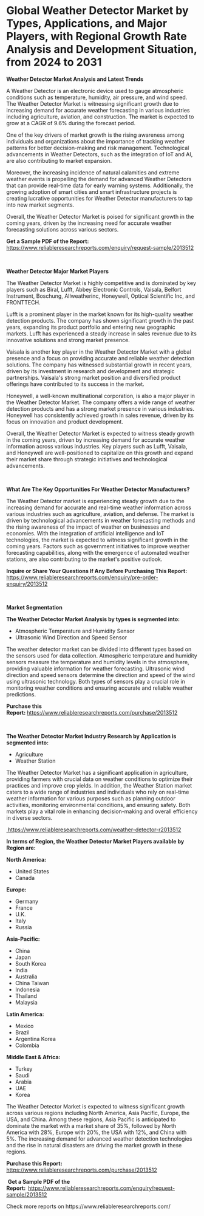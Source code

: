 <p><h1>Global Weather Detector Market by Types, Applications, and Major Players, with Regional Growth Rate Analysis and Development Situation, from 2024 to 2031</h1></p><p><strong>Weather Detector Market Analysis and Latest Trends</strong></p>
<p><p>A Weather Detector is an electronic device used to gauge atmospheric conditions such as temperature, humidity, air pressure, and wind speed. The Weather Detector Market is witnessing significant growth due to increasing demand for accurate weather forecasting in various industries including agriculture, aviation, and construction. The market is expected to grow at a CAGR of 9.6% during the forecast period.</p><p>One of the key drivers of market growth is the rising awareness among individuals and organizations about the importance of tracking weather patterns for better decision-making and risk management. Technological advancements in Weather Detectors, such as the integration of IoT and AI, are also contributing to market expansion.</p><p>Moreover, the increasing incidence of natural calamities and extreme weather events is propelling the demand for advanced Weather Detectors that can provide real-time data for early warning systems. Additionally, the growing adoption of smart cities and smart infrastructure projects is creating lucrative opportunities for Weather Detector manufacturers to tap into new market segments.</p><p>Overall, the Weather Detector Market is poised for significant growth in the coming years, driven by the increasing need for accurate weather forecasting solutions across various sectors.</p></p>
<p><strong>Get a Sample PDF of the Report:&nbsp;</strong> <a href="https://www.reliableresearchreports.com/enquiry/request-sample/2013512">https://www.reliableresearchreports.com/enquiry/request-sample/2013512</a></p>
<p>&nbsp;</p>
<p><strong>Weather Detector Major Market Players</strong></p>
<p><p>The Weather Detector Market is highly competitive and is dominated by key players such as Biral, Lufft, Abbey Electronic Controls, Vaisala, Belfort Instrument, Boschung, Allweatherinc, Honeywell, Optical Scientific Inc, and FRONTTECH. </p><p>Lufft is a prominent player in the market known for its high-quality weather detection products. The company has shown significant growth in the past years, expanding its product portfolio and entering new geographic markets. Lufft has experienced a steady increase in sales revenue due to its innovative solutions and strong market presence. </p><p>Vaisala is another key player in the Weather Detector Market with a global presence and a focus on providing accurate and reliable weather detection solutions. The company has witnessed substantial growth in recent years, driven by its investment in research and development and strategic partnerships. Vaisala's strong market position and diversified product offerings have contributed to its success in the market.</p><p>Honeywell, a well-known multinational corporation, is also a major player in the Weather Detector Market. The company offers a wide range of weather detection products and has a strong market presence in various industries. Honeywell has consistently achieved growth in sales revenue, driven by its focus on innovation and product development.</p><p>Overall, the Weather Detector Market is expected to witness steady growth in the coming years, driven by increasing demand for accurate weather information across various industries. Key players such as Lufft, Vaisala, and Honeywell are well-positioned to capitalize on this growth and expand their market share through strategic initiatives and technological advancements.</p></p>
<p>&nbsp;</p>
<p><strong>What Are The Key Opportunities For Weather Detector Manufacturers?</strong></p>
<p><p>The Weather Detector market is experiencing steady growth due to the increasing demand for accurate and real-time weather information across various industries such as agriculture, aviation, and defense. The market is driven by technological advancements in weather forecasting methods and the rising awareness of the impact of weather on businesses and economies. With the integration of artificial intelligence and IoT technologies, the market is expected to witness significant growth in the coming years. Factors such as government initiatives to improve weather forecasting capabilities, along with the emergence of automated weather stations, are also contributing to the market's positive outlook.</p></p>
<p><strong>Inquire or Share Your Questions If Any Before Purchasing This Report:</strong> <a href="https://www.reliableresearchreports.com/enquiry/pre-order-enquiry/2013512">https://www.reliableresearchreports.com/enquiry/pre-order-enquiry/2013512</a></p>
<p>&nbsp;</p>
<p><strong>Market Segmentation</strong></p>
<p><strong>The Weather Detector Market Analysis by types is segmented into:</strong></p>
<p><ul><li>Atmospheric Temperature and Humidity Sensor</li><li>Ultrasonic Wind Direction and Speed Sensor</li></ul></p>
<p><p>The weather detector market can be divided into different types based on the sensors used for data collection. Atmospheric temperature and humidity sensors measure the temperature and humidity levels in the atmosphere, providing valuable information for weather forecasting. Ultrasonic wind direction and speed sensors determine the direction and speed of the wind using ultrasonic technology. Both types of sensors play a crucial role in monitoring weather conditions and ensuring accurate and reliable weather predictions.</p></p>
<p><strong>Purchase this Report:&nbsp;</strong><a href="https://www.reliableresearchreports.com/purchase/2013512">https://www.reliableresearchreports.com/purchase/2013512</a></p>
<p>&nbsp;</p>
<p><strong>The Weather Detector Market Industry Research by Application is segmented into:</strong></p>
<p><ul><li>Agriculture</li><li>Weather Station</li></ul></p>
<p><p>The Weather Detector Market has a significant application in agriculture, providing farmers with crucial data on weather conditions to optimize their practices and improve crop yields. In addition, the Weather Station market caters to a wide range of industries and individuals who rely on real-time weather information for various purposes such as planning outdoor activities, monitoring environmental conditions, and ensuring safety. Both markets play a vital role in enhancing decision-making and overall efficiency in diverse sectors.</p></p>
<p><a href="https://www.reliableresearchreports.com/weather-detector-r2013512">&nbsp;https://www.reliableresearchreports.com/weather-detector-r2013512</a></p>
<p><strong>In terms of Region, the Weather Detector Market Players available by Region are:</strong></p>
<p>
    <p> <strong> North America: </strong>
        <ul>
            <li>United States</li>
            <li>Canada</li>
        </ul>
        </p> 
    <p> <strong> Europe: </strong>
        <ul>
            <li>Germany</li>
            <li>France</li>
            <li>U.K.</li>
            <li>Italy</li>
            <li>Russia</li>
        </ul>
        </p> 
    <p> <strong> Asia-Pacific: </strong>
        <ul>
            <li>China</li>
            <li>Japan</li>
            <li>South Korea</li>
            <li>India</li>
            <li>Australia</li>
            <li>China Taiwan</li>
            <li>Indonesia</li>
            <li>Thailand</li>
            <li>Malaysia</li>
        </ul>
        </p> 
    <p> <strong> Latin America: </strong>
        <ul>
            <li>Mexico</li>
            <li>Brazil</li>
            <li>Argentina Korea</li>
            <li>Colombia</li>
        </ul>
        </p> 
    <p> <strong> Middle East & Africa: </strong>
        <ul>
            <li>Turkey</li>
            <li>Saudi</li>
            <li>Arabia</li>
            <li>UAE</li>
            <li>Korea</li>
        </ul>
    </p>
    </p>
<p><p>The Weather Detector Market is expected to witness significant growth across various regions including North America, Asia Pacific, Europe, the USA, and China. Among these regions, Asia Pacific is anticipated to dominate the market with a market share of 35%, followed by North America with 28%, Europe with 20%, the USA with 12%, and China with 5%. The increasing demand for advanced weather detection technologies and the rise in natural disasters are driving the market growth in these regions.</p></p>
<p><strong>Purchase this Report: </strong><a href="https://www.reliableresearchreports.com/purchase/2013512">https://www.reliableresearchreports.com/purchase/2013512</a></p>
<p>&nbsp;<strong>Get a Sample PDF of the Report:&nbsp;&nbsp;</strong><a href="https://www.reliableresearchreports.com/enquiry/request-sample/2013512">https://www.reliableresearchreports.com/enquiry/request-sample/2013512</a></p>
<p><strong></strong></p>
<p>Check more reports on https://www.reliableresearchreports.com/</p>